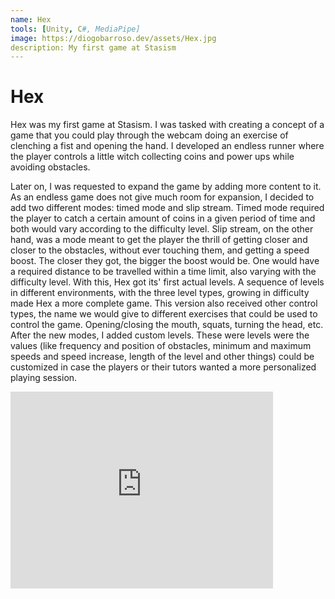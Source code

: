 ```yaml
---
name: Hex
tools: [Unity, C#, MediaPipe]
image: https://diogobarroso.dev/assets/Hex.jpg
description: My first game at Stasism
---
```


# Hex

Hex was my first game at Stasism. I was tasked with creating a concept of a game that you could play through the webcam doing an exercise of clenching a fist and opening the hand. I developed an endless runner where the player controls a little witch collecting coins and power ups while avoiding obstacles.

Later on, I was requested to expand the game by adding more content to it. As an endless game does not give much room for expansion, I decided to add two different modes: timed mode and slip stream. Timed mode required the player to catch a certain amount of coins in a given period of time and both would vary according to the difficulty level. Slip stream, on the other hand, was a mode meant to get the player the thrill of getting closer and closer to the obstacles, without ever touching them, and getting a speed boost. The closer they got, the bigger the boost would be. One would have a required distance to be travelled within a time limit, also varying with the difficulty level. With this, Hex got its' first actual levels. A sequence of levels in different environments, with the three level types, growing in difficulty made Hex a more complete game. This version also received other control types, the name we would give to different exercises that could be used to control the game. Opening/closing the mouth, squats, turning the head, etc. After the new modes, I added custom levels. These were levels were the values (like frequency and position of obstacles, minimum and maximum speeds and speed increase, length of the level and other things) could be customized in case the players or their tutors wanted a more personalized playing session.

<iframe width="420" height="315" src="http://www.youtube.com/embed/dQw4w9WgXcQ" frameborder="0" allowfullscreen></iframe>